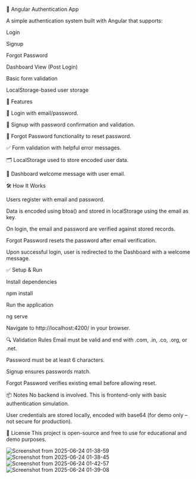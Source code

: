 📘 Angular Authentication App

A simple authentication system built with Angular that supports:

Login

Signup

Forgot Password

Dashboard View (Post Login)

Basic form validation

LocalStorage-based user storage


🚀 Features

🔐 Login with email/password.

📝 Signup with password confirmation and validation.

🔁 Forgot Password functionality to reset password.

✅ Form validation with helpful error messages.

🗂️ LocalStorage used to store encoded user data.

📌 Dashboard welcome message with user email.

🛠️ How It Works

Users register with email and password.

Data is encoded using btoa() and stored in localStorage using the email as key.

On login, the email and password are verified against stored records.

Forgot Password resets the password after email verification.

Upon successful login, user is redirected to the Dashboard with a welcome message.

✅ Setup & Run

Install dependencies
    
npm install

Run the application

ng serve

Navigate to http://localhost:4200/ in your browser.

🔍 Validation Rules
Email must be valid and end with .com, .in, .co, .org, or .net.

Password must be at least 6 characters.

Signup ensures passwords match.

Forgot Password verifies existing email before allowing reset.

📦 Notes
No backend is involved. This is frontend-only with basic authentication simulation.

User credentials are stored locally, encoded with base64 (for demo only – not secure for production).

📄 License
This project is open-source and free to use for educational and demo purposes.

![Screenshot from 2025-06-24 01-38-59](https://github.com/user-attachments/assets/a11cadbc-6ebf-4daa-bfb5-9d6cee5f8136)
![Screenshot from 2025-06-24 01-38-45](https://github.com/user-attachments/assets/08ecbed9-09e5-4032-86e2-e53dabafb437)
![Screenshot from 2025-06-24 01-42-57](https://github.com/user-attachments/assets/8b6f84ca-d3da-4275-9e04-0a4f9c79bf8a)
![Screenshot from 2025-06-24 01-39-08](https://github.com/user-attachments/assets/87edc06c-686a-46de-8324-a3582d8c3fdb)

